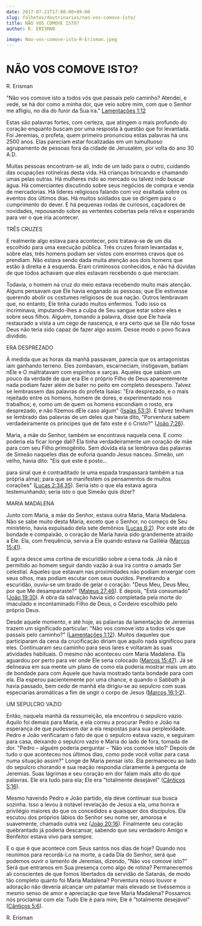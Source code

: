 ```yaml
---
date: 2017-07-21T17:00:00+09:00
slug: folhetos/doutrinarios/nao-vos-comove-isto/ 
title: NÃO VOS COMOVE ISTO? 
author: R. ERISMAN

image: Nao-vos-comove-isto-R-Erisman.jpeg
---
```


NÃO VOS COMOVE ISTO? 
====================

R. Erisman

"Não vos comove isto a todos vós que passais pelo caminho? Atendei, e
vede, se há dor como a minha dor, que veio sobre mim, com que o Senhor
me afligiu, no dia do furor da Sua ira." [Lamentações
1:12](http://bibliaonline.com.br/acf/lm/1/12)

Estas são palavras fortes, com certeza, que atingem o mais profundo do
coração enquanto buscam por uma resposta à questão que foi levantada.
Foi Jeremias, o profeta, quem primeiro pronunciou estas palavras há uns
2500 anos. Elas pareciam estar focalizadas em um tumultuoso agrupamento
de pessoas fora da cidade de Jerusalém, por volta do ano 30 A.D.

Muitas pessoas encontram-se ali, indo de um lado para o outro, cuidando
das ocupações rotineiras desta vida. Há crianças brincando e chamando
umas pelas outras. Há mulheres indo ao mercado ou talvez indo buscar
água. Há comerciantes discutindo sobre seus negócios de compra e venda
de mercadorias. Há líderes religiosos falando com voz exaltada sobre os
eventos dos últimos dias. Há muitos soldados que se dirigem para o
cumprimento do dever. E há pequenas rodas de curiosos, caçadores de
novidades, repousando sobre as vertentes cobertas pela relva e esperando
para ver o que iria acontecer.

TRÊS CRUZES

E realmente algo estava para acontecer, pois tratava-se de um dia
escolhido para uma execução pública. Três cruzes foram levantadas e,
sobre elas, três homens podiam ser vistos com enormes cravos que os
prendiam. Não estava sendo dada muita atenção aos dois homens que estão
à direita e à esquerda. Eram criminosos conhecidos, e não há dúvidas de
que todos achavam que eles estavam recebendo o que mereciam.

Todavia, o homem na cruz do meio estava recebendo muito mais atenção.
Alguns pensavam que Ele havia enganado as pessoas; que Ele estivesse
querendo abolir os costumes religiosos de sua nação. Outros lembravam
que, no entanto, Ele tinha curado muitos enfermos. Tudo isso os
incriminava, imputando-lhes a culpa de Seu sangue estar sobre eles e
sobre seus filhos. Alguém, tomando a palavra, disse que Ele havia
restaurado a vista a um cego de nascença, e era certo que se Ele não
fosse Deus não teria sido capaz de fazer algo assim. Desse modo o povo
ficava dividido.

ERA DESPREZADO

À medida que as horas da manhã passavam, parecia que os antagonistas iam
ganhando terreno. Eles zombavam, escarneciam, instigavam, batiam nEle e
O maltratavam com espinhos e sarças. Aqueles que sabiam um pouco da
verdade de que era Ele o próprio Filho de Deus aparentemente nada podiam
fazer além de bater no peito em completo desespero. Talvez se lembrassem
das palavras do profeta Isaías: "Era desprezado, e o mais rejeitado
entre os homens, homem de dores, e experimentado nos trabalhos; e, como
um de quem os homens escondiam o rosto, era desprezado, e não fizemos
dEle caso algum" ([Isaías 53:3](http://bibliaonline.com.br/acf/is/53/3)). E
talvez tenham se lembrado das palavras de um deles que havia dito,
"Porventura sabem verdadeiramente os príncipes que de fato este é o
Cristo?" ([João 7:26](http://bibliaonline.com.br/acf/jo/7/26)).

Maria, a mãe do Senhor, também se encontrava naquela cena. E como
poderia ela ficar longe dali? Ela tinha verdadeiramente um coração de
mãe para com seu Filho primogênito. Sem dúvida ela se lembrava das
palavras de Simeão naqueles dias de euforia quando Jesus nasceu. Simeão,
um velho, havia dito: "Eis que este é posto...

para sinal que é contraditado (e uma espada traspassará também a tua
própria alma); para que se manifestem os pensamentos de muitos corações"
([Lucas 2:34,35](http://bibliaonline.com.br/acf/lc/2/34,35)). Seria isto o
que ela estava agora testemunhando; seria isto o que Simeão quis dizer?

MARIA MADALENA

Junto com Maria, a mãe do Senhor, estava outra Maria, Maria Madalena.
Não se sabe muito desta Maria, exceto que o Senhor, no começo de Seu
ministério, havia expulsado dela sete demônios ([Lucas
8:2](http://bibliaonline.com.br/acf/lc/8/2)). Por este ato de bondade e
compaixão, o coração de Maria havia sido grandemente atraído a Ele. Ela,
com frequência, servia a Ele quando estava na Galiléia ([Marcos
15:41](http://bibliaonline.com.br/acf/mc/15/41)).

E agora desce uma cortina de escuridão sobre a cena toda. Já não é
permitido ao homem seguir dando vazão à sua ira contra o amado Ser
celestial. Aqueles que estavam nas proximidades não podiam enxergar com
seus olhos, mas podiam escutar com seus ouvidos. Penetrando a escuridão,
ouviu-se um brado de gelar o coração: "Deus Meu, Deus Meu, por que Me
desamparaste?" ([Mateus 27:46](http://bibliaonline.com.br/acf/mt/27/46)). E
depois, "Está consumado" ([João
19:30](http://bibliaonline.com.br/acf/jo/19/30)). A obra da salvação
havia sido completada pela morte do imaculado e incontaminado Filho de
Deus, o Cordeiro escolhido pelo próprio Deus.

Desde aquele momento, e até hoje, as palavras da lamentação de Jeremias trazem
um significado particular: "Não vos comove isto a todos vós que passais
pelo caminho?" ([Lamentações 1:12](http://bibliaonline.com.br/acf/lm/1/12)).
Muitos daqueles que participaram da cena da crucificação diriam que
aquilo nada significou para eles. Continuaram seu caminho para seus
lares e voltaram às suas atividades habituais. O mesmo não aconteceu com
Maria Madalena. Ela aguardou por perto para ver onde Ele seria colocado
([Marcos 15:47](http://bibliaonline.com.br/acf/mc/15/47)). Já se delineava
em sua mente um plano de como ela poderia mostrar mais um ato de bondade
para com Aquele que havia mostrado tanta bondade para com ela. Ela
esperou pacientemente por uma chance, e quando o Sabbath já havia
passado, bem cedo de manhã ela dirigiu-se ao sepulcro com suas
especiarias aromáticas a fim de ungir o corpo de Jesus ([Marcos
16:1-2](http://bibliaonline.com.br/acf/mc/16/1-2)).

UM SEPULCRO VAZIO

Então, naquela manhã da ressurreição, ela encontrou o sepulcro vazio.
Aquilo foi demais para Maria, e ela correu a procurar Pedro e João na
esperança de que pudessem dar a ela respostas para sua perplexidade.
Pedro e João verificaram o fato de que o sepulcro estava vazio, e
seguiram para casa, deixando o sepulcro vazio e Maria do lado de fora,
tomada de dor. "Pedro – alguém poderia perguntar – 'Não vos comove
isto?' Depois de tudo o que aconteceu nos últimos dias, como pode você
voltar para casa numa situação assim?" Longe de Maria pensar isto. Ela
permaneceu ao lado do sepulcro chorando e sua reação respondia
claramente à pergunta de Jeremias. Suas lágrimas e seu coração em dor
falam mais alto do que palavras. Ele era tudo para ela; Ele era
"totalmente desejável" ([Cânticos
5:16](http://bibliaonline.com.br/acf/ct/5/16)).

Mesmo havendo Pedro e João partido, ela deve continuar sua busca
sozinha. Isso a levou à notável revelação de Jesus a ela, uma honra e
privilégio maiores do que os concedidos a quaisquer dos discípulos. Ela
escutou dos próprios lábios do Senhor seu nome ser, amorosa e
suavemente, chamado outra vez ([João
20:16](http://bibliaonline.com.br/acf/jo/20/16)). Finalmente seu coração
quebrantado já poderia descansar, sabendo que seu verdadeiro Amigo e
Benfeitor estava vivo para sempre.

E o que é que acontece com Seus santos nos dias de hoje? Quando nos
reunimos para recordá-Lo na morte, a cada Dia do Senhor, será que
podemos ouvir o lamento de Jeremias, dizendo, "Não vos comove isto?"
Será que entramos em Sua presença como algo de rotina? Permanecemos ali
conscientes de que fomos libertados da servidão de Satanás, de modo tão
completo quanto foi Maria Madalena? Porventura nosso louvor e adoração
não deveria alcançar um patamar mais elevado se tivéssemos o mesmo senso
de amor e apreciação que teve Maria Madalena? Possamos nós proclamar com
ela: Tudo Ele é para mim; Ele é "totalmente desejável" ([Cânticos
5:6](http://bibliaonline.com.br/acf/ct/5/6)).

R. Erisman
